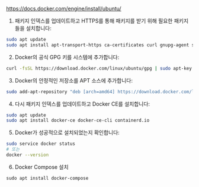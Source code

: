 https://docs.docker.com/engine/install/ubuntu/

1. 패키지 인덱스를 업데이트하고 HTTPS를 통해 패키지를 받기 위해 필요한 패키지들을 설치합니다:

```bash
sudo apt update
sudo apt install apt-transport-https ca-certificates curl gnupg-agent software-properties-common
```

2. Docker의 공식 GPG 키를 시스템에 추가합니다:

```bash
curl -fsSL https://download.docker.com/linux/ubuntu/gpg | sudo apt-key add -
```

3. Docker의 안정적인 저장소를 APT 소스에 추가합니다:

```bash
sudo add-apt-repository "deb [arch=amd64] https://download.docker.com/linux/ubuntu $(lsb_release -cs) stable"
```

4. 다시 패키지 인덱스를 업데이트하고 Docker CE를 설치합니다:

```bash
sudo apt update
sudo apt install docker-ce docker-ce-cli containerd.io
```

5. Docker가 성공적으로 설치되었는지 확인합니다:

```bash
sudo service docker status
# 또는
docker --version
```

6. Docker Compose 설치

```shell
sudo apt install docker-compose
```
